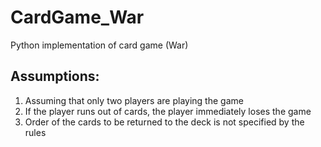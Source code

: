 # CardGame_War
Python implementation of card game (War)
## Assumptions: 
1. Assuming that only two players are playing the game
2. If the player runs out of cards, the player immediately loses the game
3. Order of the cards to be returned to the deck is not specified by the rules

